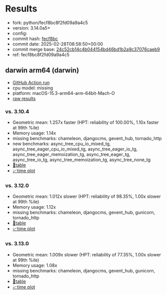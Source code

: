 # Results

- fork: python/fecf8bc8f2fd09a9a4c5
- version: 3.14.0a5+
- config: 
- commit hash: [fecf8bc](https://github.com/python/cpython/commit/fecf8bc)
- commit date: 2025-02-28T08:58:50+00:00
- commit merge base: [24c52cb14c4b044154bd46bd1b2a9c37076caeb9](https://github.com/python/cpython/commit/24c52cb14c4b044154bd46bd1b2a9c37076caeb9)
- ref: fecf8bc8f2fd09a9a4c5

## darwin arm64 (darwin)

- [GitHub Action run](https://github.com/faster-cpython/benchmarking/actions/runs/13587429778)
- cpu model: missing
- platform: macOS-15.3-arm64-arm-64bit-Mach-O
- [raw results](bm-20250228-darwin-arm64-python-fecf8bc8f2fd09a9a4c5-3.14.0a5%2B-fecf8bc.json)

### vs. 3.10.4

- Geometric mean: 1.257x faster (HPT: reliability of 100.00%, 1.10x faster at 99th %ile)
- Memory usage: 1.14x
- missing benchmarks: chameleon, djangocms, gevent_hub, tornado_http
- new benchmarks: async_tree_cpu_io_mixed_tg, async_tree_eager_cpu_io_mixed_tg, async_tree_eager_io_tg, async_tree_eager_memoization_tg, async_tree_eager_tg, async_tree_io_tg, async_tree_memoization_tg, async_tree_none_tg
- [📄table](bm-20250228-darwin-arm64-python-fecf8bc8f2fd09a9a4c5-3.14.0a5%2B-fecf8bc-vs-3.10.4.md)
- [📈time plot](bm-20250228-darwin-arm64-python-fecf8bc8f2fd09a9a4c5-3.14.0a5%2B-fecf8bc-vs-3.10.4.svg)

### vs. 3.12.0

- Geometric mean: 1.012x slower (HPT: reliability of 98.35%, 1.00x slower at 99th %ile)
- Memory usage: 1.12x
- missing benchmarks: chameleon, djangocms, gevent_hub, gunicorn, tornado_http
- [📄table](bm-20250228-darwin-arm64-python-fecf8bc8f2fd09a9a4c5-3.14.0a5%2B-fecf8bc-vs-3.12.0.md)
- [📈time plot](bm-20250228-darwin-arm64-python-fecf8bc8f2fd09a9a4c5-3.14.0a5%2B-fecf8bc-vs-3.12.0.svg)

### vs. 3.13.0

- Geometric mean: 1.009x slower (HPT: reliability of 77.35%, 1.00x slower at 99th %ile)
- Memory usage: 1.08x
- missing benchmarks: chameleon, djangocms, gevent_hub, gunicorn, tornado_http
- [📄table](bm-20250228-darwin-arm64-python-fecf8bc8f2fd09a9a4c5-3.14.0a5%2B-fecf8bc-vs-3.13.0.md)
- [📈time plot](bm-20250228-darwin-arm64-python-fecf8bc8f2fd09a9a4c5-3.14.0a5%2B-fecf8bc-vs-3.13.0.svg)

